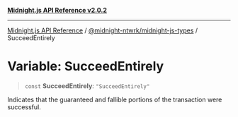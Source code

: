 [**Midnight.js API Reference v2.0.2**](../../../README.md)

***

[Midnight.js API Reference](../../../packages.md) / [@midnight-ntwrk/midnight-js-types](../README.md) / SucceedEntirely

# Variable: SucceedEntirely

> `const` **SucceedEntirely**: `"SucceedEntirely"`

Indicates that the guaranteed and fallible portions of the transaction were
successful.
